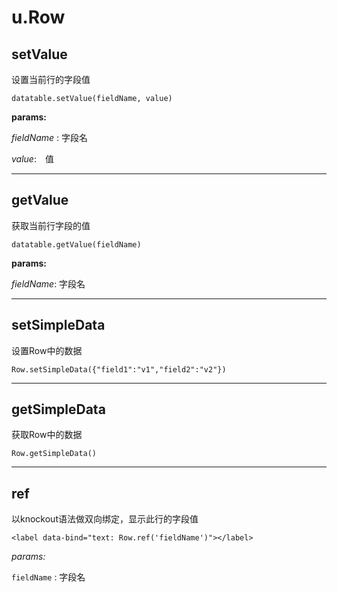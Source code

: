 
# u.Row

## setValue

设置当前行的字段值

	datatable.setValue(fieldName, value)


**params:**

*fieldName* : 字段名

*value*:　值   

---
## getValue  

获取当前行字段的值

	datatable.getValue(fieldName)

**params:**

*fieldName*: 字段名

----------

## setSimpleData

设置Row中的数据

	
	Row.setSimpleData({"field1":"v1","field2":"v2"})
 
---

## getSimpleData

获取Row中的数据

	
	Row.getSimpleData()
 
---
## ref

以knockout语法做双向绑定，显示此行的字段值

	<label data-bind="text: Row.ref('fieldName')"></label>

*params:*

`fieldName` : 字段名